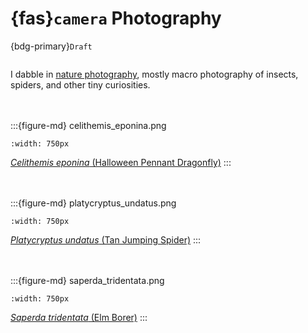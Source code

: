 # {fas}`camera` Photography
{bdg-primary}`Draft`

```{tags} photography
```

I dabble in [nature photography](https://flickr.com/photos/jcook83), mostly macro photography of
insects, spiders, and other tiny curiosities.

<br /><br />
:::{figure-md} celithemis_eponina.png

```{image} ../assets/images/celithemis_eponina.png
:width: 750px
```
[_Celithemis eponina_ (Halloween Pennant Dragonfly)](https://www.flickr.com/photos/jcook83/52234831653)
:::

<br /><br />
:::{figure-md} platycryptus_undatus.png

```{image} ../assets/images/platycryptus_undatus.png
:width: 750px
```
[_Platycryptus undatus_ (Tan Jumping Spider)](https://www.flickr.com/photos/jcook83/50080376986)
:::

<br /><br />
:::{figure-md} saperda_tridentata.png

```{image} ../assets/images/saperda_tridentata.png
:width: 750px
```
[_Saperda tridentata_ (Elm Borer)](https://www.flickr.com/photos/jcook83/50007563567)
:::
